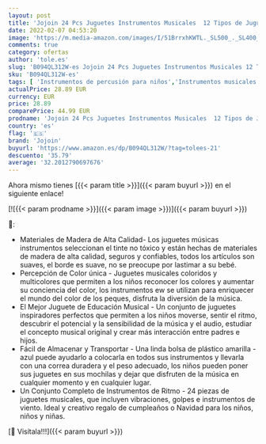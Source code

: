 ```yaml
---
layout: post
title: 'Jojoin 24 Pcs Juguetes Instrumentos Musicales  12 Tipos de Juguetes de Instrumentos  Instrumentos Musicales Madera  Educativo Musical para Bebés  Regalos para Niños de Navidad y Cumpleaños etc.'
date: 2022-02-07 04:53:20
image: 'https://m.media-amazon.com/images/I/51BrrxhKWTL._SL500_._SL400_.jpg'
comments: true
category: ofertas
author: 'tole.es'
slug: 'B094QL312W-es Jojoin 24 Pcs Juguetes Instrumentos Musicales 12 Tipos de...'
sku: 'B094QL312W-es'
tags: [ 'Instrumentos de percusión para niños','Instrumentos musicales para niños','Juguetes','Juguetes y juegos','jojoin','navidad', ]
actualPrice: 28.89 EUR
currency: EUR
price: 28.89
comparePrice: 44.99 EUR
prodname: 'Jojoin 24 Pcs Juguetes Instrumentos Musicales  12 Tipos de Juguetes de Instrumentos  Instrumentos Musicales Madera  Educativo Musical para Bebés  Regalos para Niños de Navidad y Cumpleaños etc.'
country: 'es'
flag: '🇪🇸'
brand: 'Jojoin'
buyurl: 'https://www.amazon.es/dp/B094QL312W/?tag=tolees-21'
descuento: '35.79'
average: '32.2012790697676'
---
```


Ahora mismo tienes [{{< param title >}}]({{< param buyurl >}}) en el siguiente enlace!

[![{{< param prodname >}}]({{< param image >}})]({{< param buyurl >}})

🔎:

- Materiales de Madera de Alta Calidad- Los juguetes músicas instrumentos seleccionan el tinte no tóxico y están hechas de materiales de madera de alta calidad, seguros y confiables, todos los artículos son suaves, el borde es suave, no se preocupe por lastimar a su bebé.
- Percepción de Color única - Juguetes musicales coloridos y multicolores que permiten a los niños reconocer los colores y aumentar su conciencia del color, los instrumentos ew se utilizan para enriquecer el mundo del color de los peques, disfruta la diversión de la música.
- El Mejor Juguete de Educación Musical - Un conjunto de juguetes inspiradores perfectos que permiten a los niños moverse, sentir el ritmo, descubrir el potencial y la sensibilidad de la música y el audio, estudiar el concepto musical original y crear más interacción entre padres e hijos.
- Fácil de Almacenar y Transportar - Una linda bolsa de plástico amarilla -azul puede ayudarlo a colocarla en todos sus instrumentos y llevarla con una correa duradera y el peso adecuado, los niños pueden poner sus juguetes en sus mochilas y dejar que disfruten de la música en cualquier momento y en cualquier lugar.
- Un Conjunto Completo de Instrumentos de Ritmo - 24 piezas de juguetes musicales, que incluyen vibraciones, golpes e instrumentos de viento. Ideal y creativo regalo de cumpleaños o Navidad para los niños, niños y niñas.

[🛒 Visítala!!!]({{< param buyurl >}})
